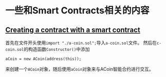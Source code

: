 # 一些和Smart Contracts相关的内容

## [Creating a contract with a smart contract](https://medium.com/upstate-interactive/creating-a-contract-with-a-smart-contract-bdb67c5c8595)
首先在文件开头使用`import "./a-coin.sol";`导入`a-coin.sol`文件。
然后在`c-coin.sol`的构造函数`Constructor()`中添加
```solidity
aCoin = new ACoin(address(this));
```
来创建一个`ACoin`对象，随后使用`aCoin`对象来与ACoin智能合约进行交互。